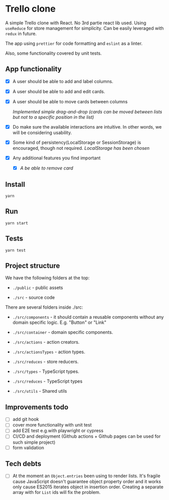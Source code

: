 # Trello clone

A simple Trello clone with React. No 3rd partie react lib used. Using `useReduce` for store management for simplicity. Can be easily leveraged with `redux` in future.

The app using `prettier` for code formatting and `eslint` as a linter.

Also, some functionality covered by unit tests.

## App functionality

- [x] A user should be able to add and label columns.
- [x] A user should be able to add and edit cards.
- [x] A user should be able to move cards between columns

  _Implemented simple drag-and-drop (cards can be moved between lists but not to a specific position in the list)_
  
- [x] Do make sure the available interactions are intuitive. In other words, we will be considering usability.
- [x] Some kind of persistency(LocalStorage or SessionStorage) is encouraged, though not required.
  _LocalStorage has been chosen_
- [x] Any additional features you find important
   - [x] _A be able to remove card_

## Install

```
yarn
```

## Run

```
yarn start
```

## Tests

```
yarn test
```

## Project structure

We have the following folders at the top:

- `./public` - public assets

- `./src` - source code

There are several folders inside ./src:

- `./src/components` - it should contain a reusable components without any domain specific logic. E.g. "Button" or "Link"

- `./src/container` - domain specific components.

- `./src/actions` - action creators.

- `./src/actionsTypes` - action types.

- `./src/reduces` - store reducers.

- `./src/types` - TypeScript types.

- `./src/reduces` - TypeScript types

- `./src/utils` - Shared utils


## Improvements todo

- [ ] add git hook
- [ ] cover more functionality with unit test
- [ ] add E2E test e.g.with playwright or cypress
- [ ] CI/CD and deployment (Github actions + Github pages can be used for such simple project)
- [ ] form validation

## Tech debts

- [ ] At the moment an `Object.entries` been using to render lists. It's fragile cause JavaScript doesn't guarantee object property order and it works only cause ES2015 iterates object in insertion order. Creating a separate array with for `List` ids will fix the problem.
